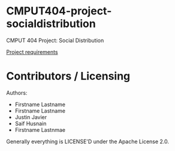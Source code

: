 CMPUT404-project-socialdistribution
===================================

CMPUT 404 Project: Social Distribution

[Project requirements](https://github.com/uofa-cmput404/project-socialdistribution/blob/master/project.org) 

Contributors / Licensing
========================

Authors:
    
* Firstname Lastname
* Firstname Lastname
* Justin Javier
* Saif Husnain
* Firstname Lastnmae

Generally everything is LICENSE'D under the Apache License 2.0.

